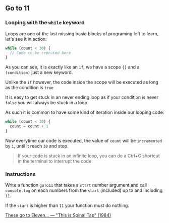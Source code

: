 ## Go to 11

### Looping with the `while` keyword

Loops are one of the last missing basic blocks of programing left to learn,
let's see it in action:

```js
while (count < 30) {
  // Code to be repeated here
}
```

As you can see, it is exactly like an `if`, we have a scope `{}` and a
`(condition)` just a new keyword.

Unlike the `if` however, the code inside the scope will be executed as long as
the condition is `true`

It is easy to get stuck in an never ending loop as if your condition is never
`false` you will always be stuck in a loop

As such it is common to have some kind of iteration inside our looping code:

```js
while (count < 30) {
  count = count + 1
}
```

Now everytime our code is executed, the value of `count` will be `incremented`
by `1`, until it reach `30` and stop.

> If your code is stuck in an infinite loop, you can do a Ctrl+C shortcut in the
> terminal to interrupt the code

### Instructions

Write a function `goTo11` that takes a `start` number argument and call
`console.log` on each numbers from the `start` (included) up to and including
`11`.

If the `start` is higher than `11` your function must do nothing.

[These go to Eleven... — "This is Spinal Tap" (1984)](https://www.youtube.com/watch?v=hW008FcKr3Q)
